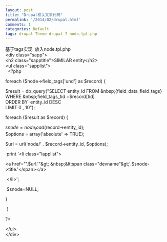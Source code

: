 ```yaml
---
layout: post
title: "Drupal相关文章代码"
permalink: '/2014/02/drupal.html'
comments: 1
categories: Default
tags: drupal Theme drupal 7 node.tpl.php
---
```

基于tags实现 &nbsp;放入node.tpl.php  
&lt;div class="sapp"&gt;  
&lt;h2 class="sapptitle"&gt;SIMILAR&nbsp;entity&lt;/h2&gt;  
&lt;ul class="sapplist"&gt;  
&nbsp; &lt;?php  
  
  
foreach ($node-&gt;field_tags['und'] as $record) {  
  
$result = db_query("SELECT entity_id  
FROM &nbsp;{field_data_field_tags}  
WHERE &nbsp;field_tags_tid =$record[tid]  
ORDER BY &nbsp;entity_id DESC   
LIMIT 0 , 10");  
  
  
  
foreach ($result as $record) {  
  
$snode=node_load($record-&gt;entity_id);  
$options = array('absolute' =&gt; TRUE);  
  
$url = url('node/' . $record-&gt;entity_id, $options);  
  
  
  
  
&nbsp;print '&lt;li class="lapplist"&gt;  
  
  
&lt;a href="'.$url.'"&gt; &nbsp;&lt;span class="devname"&gt;'.$snode-&gt;title.'&lt;/span&gt;&lt;/a&gt;  
  
  
&nbsp;&lt;/li&gt;';  
  
&nbsp;$snode=NULL;  
  
  
  
}  
  
&nbsp;}  
  
  
  
?&gt;  
  
&lt;/ul&gt;  
&lt;/div&gt;